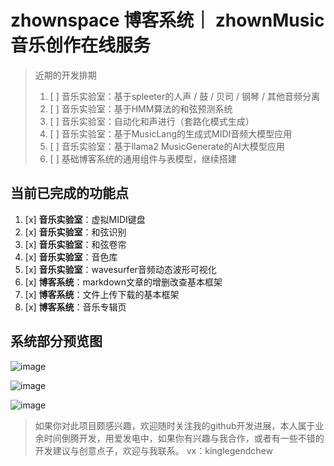 # zhownspace 博客系统｜ zhownMusic 音乐创作在线服务

> 近期的开发排期
> 1. [ ] 音乐实验室：基于spleeter的人声 / 鼓 / 贝司 / 钢琴 / 其他音频分离
> 2. [ ] 音乐实验室：基于HMM算法的和弦预测系统
> 3. [ ] 音乐实验室：自动化和声进行（套路化模式生成）
> 4. [ ] 音乐实验室：基于MusicLang的生成式MIDI音频大模型应用
> 5.  [ ] 音乐实验室：基于llama2 MusicGenerate的AI大模型应用
> 6. [ ] 基础博客系统的通用组件与表模型，继续搭建


## 当前已完成的功能点
1. [x] **音乐实验室**：虚拟MIDI键盘
2. [x] **音乐实验室**：和弦识别
3. [x] **音乐实验室**：和弦卷帘
4. [x] **音乐实验室**：音色库
5. [x] **音乐实验室**：wavesurfer音频动态波形可视化
6. [x] **博客系统**：markdown文章的增删改查基本框架
7. [x] **博客系统**：文件上传下载的基本框架
8. [x] **博客系统**：音乐专辑页

## 系统部分预览图
![image](https://github.com/user-attachments/assets/380e2657-81f3-4ede-b778-e2d53758feca)

![image](https://github.com/user-attachments/assets/b5484e2c-0c12-49df-ada0-40b1e6071178)

![image](https://github.com/user-attachments/assets/c4d3872c-8fc6-4893-8d4f-cf91d5e29b25)


> 如果你对此项目颇感兴趣，欢迎随时关注我的github开发进展，本人属于业余时间倒腾开发，用爱发电中，如果你有兴趣与我合作，或者有一些不错的开发建议与创意点子，欢迎与我联系。
> vx：kinglegendchew
